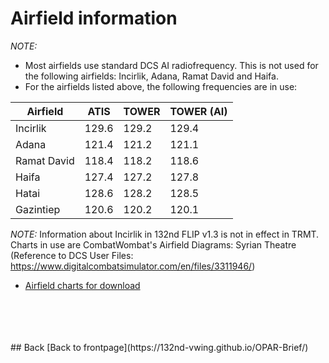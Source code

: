 # Airfield information


*NOTE:*
- Most airfields use standard DCS AI radiofrequency. This is not used for the following airfields: Incirlik, Adana, Ramat David and Haifa.
- For the airfields listed above, the following frequencies are in use:

Airfield    | ATIS  | TOWER | TOWER (AI) |
----        | ----  | ----  | --------   |
Incirlik    | 129.6 | 129.2 | 129.4      |
Adana       | 121.4 | 121.2 | 121.1      |
Ramat David | 118.4 | 118.2 | 118.6      |
Haifa       | 127.4 | 127.2 | 127.8      |
Hatai       | 128.6 | 128.2 | 128.5      |
Gazintiep   | 120.6 | 120.2 | 120.1      |


	
*NOTE:*
Information about Incirlik in 132nd FLIP v1.3 is not in effect in TRMT. Charts in use are CombatWombat's Airfield Diagrams: Syrian Theatre (Reference to DCS User Files: https://www.digitalcombatsimulator.com/en/files/3311946/)
- [Airfield charts for download](https://cloud.132virtualwing.org/s/FBYmiTZzsmFDbK9)
<br>
		



<br>
<br>
<br>
## Back
[Back to frontpage](https://132nd-vwing.github.io/OPAR-Brief/)
